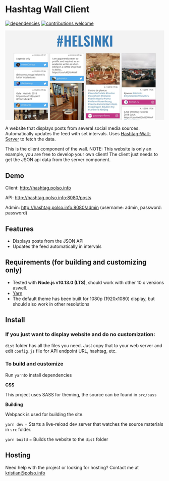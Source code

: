 # Hashtag Wall Client

[![dependencies](https://david-dm.org/Krisseck/Hashtag-Wall-Client.svg)](https://david-dm.org/Krisseck/Hashtag-Wall-Client)  [![contributions welcome](https://img.shields.io/badge/contributions-welcome-brightgreen.svg?style=flat)](https://github.com/Krisseck/Hashtag-Wall-Client/issues)

[![Hashtag Wall Client Example](https://github.com/Krisseck/Hashtag-Wall-Client/blob/master/hashtag-wall-example.jpg)](http://hashtag.polso.info)

A website that displays posts from several social media sources. Automatically updates the feed with set intervals. Uses [Hashtag-Wall-Server](https://github.com/Krisseck/Hashtag-Wall-Server) to fetch the data.

This is the client component of the wall. NOTE: This website is only an example, you are free to develop your own client! The client just needs to get the JSON api data from the server component.

## Demo

Client: http://hashtag.polso.info

API: http://hashtag.polso.info:8080/posts

Admin: http://hashtag.polso.info:8080/admin (username: admin, password: password)

## Features

* Displays posts from the JSON API
* Updates the feed automatically in intervals

## Requirements (for building and customizing only)

* Tested with **Node.js v10.13.0 (LTS)**, should work with other 10.x versions aswell.
* [Yarn](https://yarnpkg.com/)
* The default theme has been built for 1080p (1920x1080) display, but should also work in other resolutions


## Install

### If you just want to display website and do no customization:

`dist` folder has all the files you need. Just copy that to your web server and edit `config.js` file for API endpoint URL, hashtag, etc.

### To build and customize

Run `yarn`to install dependencies

**CSS**

This project uses SASS for theming, the source can be found in `src/sass`

**Building**

Webpack is used for building the site.

`yarn dev` = Starts a live-reload dev server that watches the source materials in `src` folder.

`yarn build` = Builds the website to the `dist` folder

## Hosting

Need help with the project or looking for hosting? Contact me at kristian@polso.info

